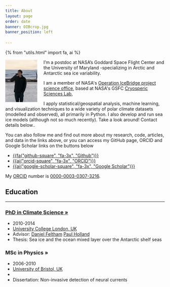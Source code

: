 ```yaml
---
title: About
layout: page
order: date
banner: OIBcrop.jpg
banner_position: left

---
```


{% from "utils.html" import fa, ai %}

<div class="row">

<div class="col-md-6">

<img src="../images/PettyHeli.jpg"
     class="img-square"
     title="Portrait of myself"
     style="width: 20%; margin-right: 20px; margin-top: 0px; margin-bottom: 5px; float: left;">

<p>
I’m a postdoc at NASA’s Goddard Space Flight Center and the University of Maryland -specializing in Arctic and Antarctic sea ice variability. 
</p>

<p>
I am a member of NASA's <a href="http://www.nasa.gov/mission_pages/icebridge/mission/index.html">Operation IceBridge project science office</a>, based at NASA's GSFC
<a href="http://science.gsfc.nasa.gov/earth/cryosphere/">Cryosperic Sciences Lab</a>,
</p>

<p>
I apply statistical/geospatial analysis, machine learning, and visualization techniques to a wide variety of polar climate datasets (modelled and observed), all primarily in Python. I also develop and run sea ice models (although not so much recently). Take a look around! Contact details below..
</p>

</div>

<div class="col-md-6">


<p>
You can also follow me and find out more about my research, code, articles, and
data in the links above, or you can access my GitHub page, ORCID and Google Scholar links on the buttons below
</p>

<div class="row">
<div class="col-md-2"></div>
<div class="col-md-8">

<ul class="social">

<li>
<a href="https://github.com/akpetty">
{{fa("github-square", "fa-3x", "Github")}}
</a>
</li>

<li>
<a href="http://orcid.org/0000-0003-0307-3216">
{{ai("orcid-square", "fa-3x", "ORCID")}}
</a>
</li>



<li>
<a href="https://scholar.google.cl/citations?user=RZ8QtrEAAAAJ&hl=en">
{{ai("google-scholar-square", "fa-3x", "Google Scholar")}}
</a>
</li>


</ul>

</div>
<div class="col-md-2"></div>
</div>

<p>
My <a href="http://orcid.org">ORCID</a> number is
<a href="http://orcid.org/0000-0003-0307-3216">0000-0003-0307-3216</a>.
</p>

</div>
</div><!-- row -->




<h2>Education</h2>
<hr>

<div class="row">


<h3><a href="/about/phd.html"><b>PhD</b> in Climate Science  »</a></h3>
<ul class="fa-ul">
    <li><i class="fa-li fa fa-calendar fa-fw"></i>
        2010-2014
    </li>
    <li><i class="fa-li fa fa-university fa-fw"></i>
        <a href="https://www.ucl.ac.uk/">University College London, UK</a>
    </li>
    <li><i class="fa-li fa fa-graduation-cap fa-fw"></i>
        Advisor:
        <a href="http://www.met.reading.ac.uk/userpages/jb904445.php">Daniel Feltham</a>
        <a href="https://www.bas.ac.uk/profile/pahol/">Paul Holland</a>
    </li>
    <li><i class="fa-li fa fa-book fa-fw"></i>
        Thesis: Sea ice and the ocean mixed layer over the Antarctic shelf seas
    </li>
</ul>



<h3><b>MSc</b> in Physics  »</h3>
<ul class="fa-ul">
    <li><i class="fa-li fa fa-calendar fa-fw"></i>
        2006-2010
    </li>
    <li><i class="fa-li fa fa-university fa-fw"></i>
        <a href="http://www.bristol.ac.uk/">University of Bristol, UK</a>
    </li>
    <li><i class="fa-li fa fa-graduation-cap fa-fw"></i>
    </li>
    <li><i class="fa-li fa fa-book fa-fw"></i>
        Dissertation:
        Non-invasive detection of neural currents
    </li>
</ul>




</div><!-- row -->
